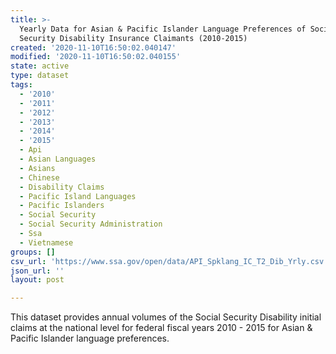```yaml
---
title: >-
  Yearly Data for Asian & Pacific Islander Language Preferences of Social
  Security Disability Insurance Claimants (2010-2015)
created: '2020-11-10T16:50:02.040147'
modified: '2020-11-10T16:50:02.040155'
state: active
type: dataset
tags:
  - '2010'
  - '2011'
  - '2012'
  - '2013'
  - '2014'
  - '2015'
  - Api
  - Asian Languages
  - Asians
  - Chinese
  - Disability Claims
  - Pacific Island Languages
  - Pacific Islanders
  - Social Security
  - Social Security Administration
  - Ssa
  - Vietnamese
groups: []
csv_url: 'https://www.ssa.gov/open/data/API_Spklang_IC_T2_Dib_Yrly.csv'
json_url: ''
layout: post

---
```

This dataset provides annual volumes of the Social Security Disability initial claims at the national level for federal fiscal years 2010 - 2015 for Asian & Pacific Islander language preferences.
